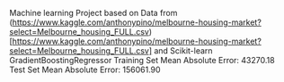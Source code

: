 Machine learning Project based on Data from  (https://www.kaggle.com/anthonypino/melbourne-housing-market?select=Melbourne_housing_FULL.csv)[https://www.kaggle.com/anthonypino/melbourne-housing-market?select=Melbourne_housing_FULL.csv] and Scikit-learn
GradientBoostingRegressor
Training Set Mean Absolute Error: 43270.18
Test Set Mean Absolute Error: 156061.90